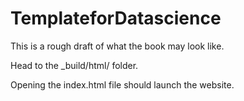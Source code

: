 # TemplateforDatascience

This is a rough draft of what the book may look like. 

Head to the _build/html/ folder. 

Opening the index.html file should launch the website.
